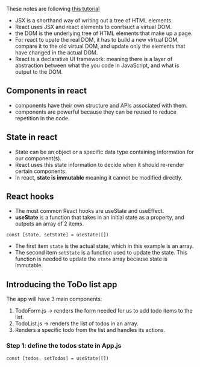 These notes are following [this tutorial](https://www.youtube.com/watch?v=nUl5QLkVdvU)

- JSX is a shorthand way of writing out a tree of HTML elements.
- React uses JSX and react elements to conrtsuct a virtual DOM. 
- the DOM is the underlying tree of HTML elements that make up a page.
- For react to upate the real DOM, it has to build a new virtual DOM, compare it to the old virtual DOM, and update only the elements that have changed in the actual DOM. 
- React is a declarative UI framework: meaning there is a layer of abstraction between what the you code in JavaScript, and what is output to the DOM. 

## Components in react

- components have their own structure and APIs associated with them. 
- components are powerful because they can be reused to reduce repetition in the code.


## State in react

- State can be an object or a specific data type containing information for our component(s).
- React uses this state information to decide when it should re-render certain components. 
- In react, **state is immutable** meaning it cannot be modified directly. 

## React hooks

- The most common React hooks are useState and useEffect.
- **useState** is a function that takes in an initial state as a property, and outputs an array of 2 items.

`const [state, setState] = useState([])`

 - The first item `state` is the actual state, which in this example is an array.
 - The second item `setState` is a function used to update the state. This function is needed to update the `state` array because state is immutable.


## Introducing the ToDo list app

The app will have 3 main components: 
  1. TodoForm.js -> renders the form needed for us to add todo items to the list.
  2. TodoList.js -> renders the list of todos in an array.
  3. Renders a specific todo from the list and handles its actions.

### Step 1: define the todos state in App.js

`const [todos, setTodos] = useState([])`






